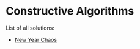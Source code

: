 # Constructive Algorithms

List of all solutions:

* [New Year Chaos](./ConstructiveAlgorithms/NewYearChaos.java)

